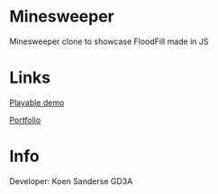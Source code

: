 # Minesweeper
Minesweeper clone to showcase FloodFill made in JS

# Links
[Playable demo](http://koensanderse.nl/Projects/Minesweeper/index.html)

[Portfolio](http://koensanderse.nl/)

# Info
Developer: Koen Sanderse
GD3A
